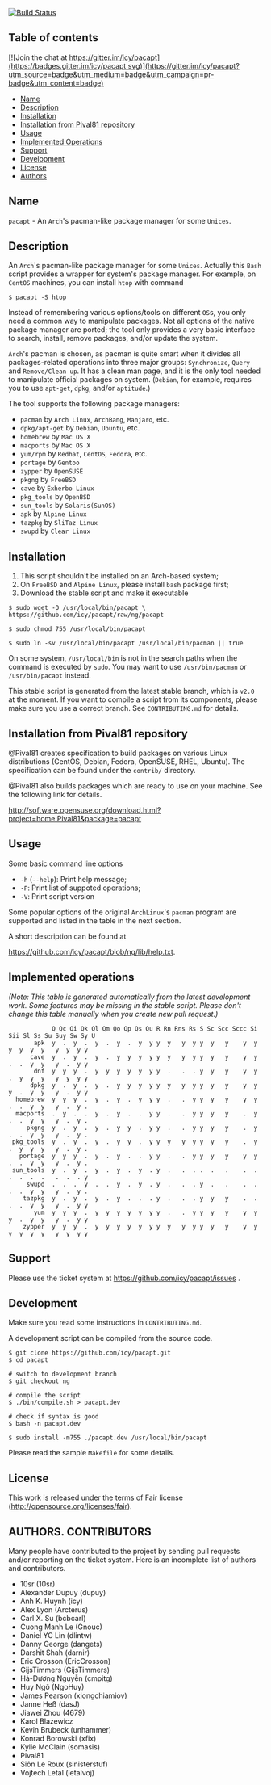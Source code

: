 [![Build Status](https://travis-ci.org/icy/pacapt.svg?branch=ng)](https://travis-ci.org/icy/pacapt)

## Table of contents

[![Join the chat at https://gitter.im/icy/pacapt](https://badges.gitter.im/icy/pacapt.svg)](https://gitter.im/icy/pacapt?utm_source=badge&utm_medium=badge&utm_campaign=pr-badge&utm_content=badge)

* [Name](#name)
* [Description](#description)
* [Installation](#installation)
* [Installation from Pival81 repository](#installation-from-pival81-repository)
* [Usage](#usage)
* [Implemented Operations](#implemented-operations)
* [Support](#support)
* [Development](#development)
* [License](#license)
* [Authors](#authors-contributors)

## Name

`pacapt` - An `Arch`'s pacman-like package manager for some `Unices`.

## Description

An `Arch`'s pacman-like package manager for some `Unices`.
Actually this `Bash` script provides a wrapper for system's package manager.
For example, on `CentOS` machines, you can install `htop` with command

    $ pacapt -S htop

Instead of remembering various options/tools on different `OS`s, you only
need a common way to manipulate packages. Not all options of the native
package manager are ported; the tool only provides a very basic interface
to search, install, remove packages, and/or update the system.

`Arch`'s pacman is chosen, as pacman is quite smart when it divides all
packages-related operations into three major groups:
  `Synchronize`, `Query` and `Remove/Clean up`.
It has a clean man page, and it is the only tool needed to manipulate
official packages on system.
(`Debian`, for example, requires you to use `apt-get`, `dpkg`, and/or `aptitude`.)

The tool supports the following package managers:

* `pacman`        by `Arch Linux`, `ArchBang`, `Manjaro`, etc.
* `dpkg/apt-get`  by `Debian`, `Ubuntu`, etc.
* `homebrew`      by `Mac OS X`
* `macports`      by `Mac OS X`
* `yum/rpm`       by `Redhat`, `CentOS`, `Fedora`, etc.
* `portage`       by `Gentoo`
* `zypper`        by `OpenSUSE`
* `pkgng`         by `FreeBSD`
* `cave`          by `Exherbo Linux`
* `pkg_tools`     by `OpenBSD`
* `sun_tools`     by `Solaris(SunOS)`
* `apk`           by `Alpine Linux`
* `tazpkg`        by `SliTaz Linux`
* `swupd`         by `Clear Linux`

## Installation

1. This script shouldn't be installed on an Arch-based system;
2. On `FreeBSD` and `Alpine Linux`, please install `bash` package first;
3. Download the stable script and make it executable

````
$ sudo wget -O /usr/local/bin/pacapt \
https://github.com/icy/pacapt/raw/ng/pacapt

$ sudo chmod 755 /usr/local/bin/pacapt

$ sudo ln -sv /usr/local/bin/pacapt /usr/local/bin/pacman || true
````

On some system, `/usr/local/bin` is not in the search paths when the
command is executed by `sudo`. You may want to use `/usr/bin/pacman`
or `/usr/bin/pacapt` instead.

This stable script is generated from the latest stable branch,
which is `v2.0` at the moment. If you want to compile a script
from its components, please make sure you use a correct branch.
See `CONTRIBUTING.md` for details.

## Installation from Pival81 repository

@Pival81 creates specification to build packages on various Linux
distributions (CentOS, Debian, Fedora, OpenSUSE, RHEL, Ubuntu).
The specification can be found under the `contrib/` directory.

@Pival81 also builds packages which are ready to use on your machine.
See the following link for details.

  http://software.opensuse.org/download.html?project=home:Pival81&package=pacapt

## Usage

Some basic command line options

* `-h` (`--help`): Print help message;
* `-P`: Print list of suppoted operations;
* `-V`: Print script version

Some popular options of the original `ArchLinux`'s `pacman` program
are supported and listed in the table in the next section.

A short description can be found at

  https://github.com/icy/pacapt/blob/ng/lib/help.txt.

## Implemented operations

_(Note:
This table is generated automatically from the latest development work.
Some features may be missing in the stable script. Please don't change
this table manually when you create new pull request.)_

```
            Q Qc Qi Qk Ql Qm Qo Qp Qs Qu R Rn Rns Rs S Sc Scc Sccc Si Sii Sl Ss Su Suy Sw Sy U
       apk  y  .  y  .  y  .  y  .  y  y y  y   y  y y  y   y    y  y   y  y  y  y   y  y  y y
      cave  y  .  y  .  y  .  y  y  y  y y  y   y  y y  y   y    y  y   .  .  y  y   y  .  y y
       dnf  y  y  y  .  y  y  y  y  y  y y  .   .  . y  y   y    y  y   .  y  y  y   y  y  y y
      dpkg  y  .  y  .  y  .  y  y  y  y y  y   y  y y  y   y    y  y   y  .  y  y   y  .  y y
  homebrew  y  y  y  .  y  .  y  .  y  y y  .   .  y y  y   y    y  y   .  .  y  y   y  .  y .
  macports  .  y  .  .  y  .  y  .  .  y y  .   .  y y  y   y    .  y   .  .  y  y   y  .  y .
     pkgng  y  .  y  .  y  .  y  y  .  y y  .   .  y y  y   y    .  y   .  .  y  y   y  .  y .
 pkg_tools  y  .  y  .  y  .  y  y  .  y y  y   y  y y  y   y    .  y   .  y  y  y   y  .  y .
   portage  y  y  y  .  y  .  y  .  .  y y  .   .  y y  y   y    y  y   .  .  y  y   y  .  y .
 sun_tools  y  .  y  .  y  .  y  .  y  . y  .   .  . .  .   .    .  .   .  .  .  .   .  .  . y
     swupd  .  .  .  y  .  .  y  .  y  . y  .   .  . y  .   .    .  .   .  .  y  y   y  .  y .
    tazpkg  y  .  y  .  y  .  y  .  .  . y  .   .  . y  y   y    .  .   .  .  y  y   y  .  y y
       yum  y  y  y  .  y  y  y  y  y  y y  .   .  y y  y   y    y  y   y  .  y  y   y  .  y y
    zypper  y  y  y  .  y  y  y  y  y  y y  y   y  y y  y   y    y  y   y  y  y  y   y  y  y y
```

## Support

Please use the ticket system at https://github.com/icy/pacapt/issues .

## Development

Make sure you read some instructions in `CONTRIBUTING.md`.

A development script can be compiled from the source code.

````
$ git clone https://github.com/icy/pacapt.git
$ cd pacapt

# switch to development branch
$ git checkout ng

# compile the script
$ ./bin/compile.sh > pacapt.dev

# check if syntax is good
$ bash -n pacapt.dev

$ sudo install -m755 ./pacapt.dev /usr/local/bin/pacapt
````

Please read the sample `Makefile` for some details.

## License

This work is released under the terms of Fair license
(http://opensource.org/licenses/fair).

## AUTHORS. CONTRIBUTORS

Many people have contributed to the project by sending pull requests
and/or reporting on the ticket system. Here is an incomplete list of
authors and contributors.

* 10sr (10sr)
* Alexander Dupuy (dupuy)
* Anh K. Huynh (icy)
* Alex Lyon (Arcterus)
* Carl X. Su (bcbcarl)
* Cuong Manh Le (Gnouc)
* Daniel YC Lin (dlintw)
* Danny George (dangets)
* Darshit Shah (darnir)
* Eric Crosson (EricCrosson)
* GijsTimmers (GijsTimmers)
* Hà-Dương Nguyễn (cmpitg)
* Huy Ngô (NgoHuy)
* James Pearson (xiongchiamiov)
* Janne Heß (dasJ)
* Jiawei Zhou (4679)
* Karol Blazewicz
* Kevin Brubeck (unhammer)
* Konrad Borowski (xfix)
* Kylie McClain (somasis)
* Pival81
* Siôn Le Roux (sinisterstuf)
* Vojtech Letal (letalvoj)
